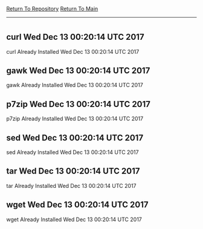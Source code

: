 [Return To Repository](https://github.com/deathbybandaid/piholeparser/)
[Return To Main](https://github.com/deathbybandaid/piholeparser/blob/master/RecentRunLogs/Mainlog.md)
____________________________________
# 
## curl Wed Dec 13 00:20:14 UTC 2017
curl Already Installed Wed Dec 13 00:20:14 UTC 2017
## gawk Wed Dec 13 00:20:14 UTC 2017
gawk Already Installed Wed Dec 13 00:20:14 UTC 2017
## p7zip Wed Dec 13 00:20:14 UTC 2017
p7zip Already Installed Wed Dec 13 00:20:14 UTC 2017
## sed Wed Dec 13 00:20:14 UTC 2017
sed Already Installed Wed Dec 13 00:20:14 UTC 2017
## tar Wed Dec 13 00:20:14 UTC 2017
tar Already Installed Wed Dec 13 00:20:14 UTC 2017
## wget Wed Dec 13 00:20:14 UTC 2017
wget Already Installed Wed Dec 13 00:20:14 UTC 2017

